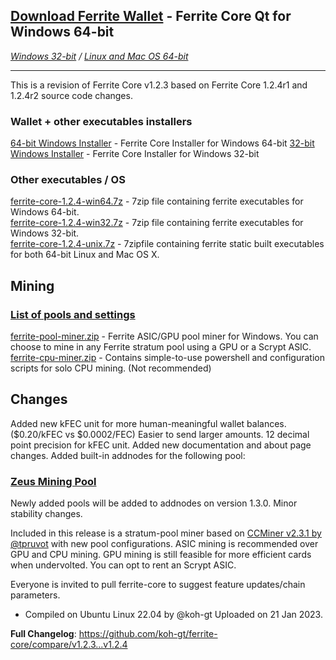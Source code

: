 ## [**Download Ferrite Wallet**](https://github.com/koh-gt/ferrite-core/releases/download/v1.2.4/ferrite-qt.exe) - Ferrite Core Qt for Windows 64-bit
_[Windows 32-bit](https://github.com/koh-gt/ferrite-core/releases/download/v1.2.4/ferrite-qt-x86.exe) / [Linux and Mac OS 64-bit](https://github.com/koh-gt/ferrite-core/releases/download/v1.2.4/ferrite-qt-unix.7z)_

---

This is a revision of Ferrite Core v1.2.3 based on Ferrite Core 1.2.4r1 and 1.2.4r2 source code changes.

### Wallet + other executables installers
[64-bit Windows Installer](https://github.com/koh-gt/ferrite-core/releases/download/v1.2.4/ferrite-1.2.4-win64-setup.exe) - Ferrite Core Installer for Windows 64-bit
[32-bit Windows Installer](https://github.com/koh-gt/ferrite-core/releases/download/v1.2.4/ferrite-1.2.4-win32-setup.exe) - Ferrite Core Installer for Windows 32-bit

### Other executables / OS
[ferrite-core-1.2.4-win64.7z](https://github.com/koh-gt/ferrite-core/releases/download/v1.2.4/ferrite-core-1.2.4-win64.7z) - 7zip file containing ferrite executables for Windows 64-bit.  
[ferrite-core-1.2.4-win32.7z](https://github.com/koh-gt/ferrite-core/releases/download/v1.2.4/ferrite-core-1.2.4-win32.7z) - 7zip file containing ferrite executables for Windows 32-bit.  
[ferrite-core-1.2.4-unix.7z](https://github.com/koh-gt/ferrite-core/releases/download/v1.2.4/ferrite-core-1.2.4-unix.7z) - 7zipfile containing ferrite static built executables for both 64-bit Linux and Mac OS X.  

## Mining
### [List of pools and settings](https://github.com/koh-gt/ferrite-core/wiki/Mining-Pools-List)
[ferrite-pool-miner.zip](https://github.com/koh-gt/ferrite-core/releases/download/v1.2.3/ferrite-pool-miner.7z) - Ferrite ASIC/GPU pool miner for Windows. You can choose to mine in any Ferrite stratum pool using a GPU or a Scrypt ASIC.
[ferrite-cpu-miner.zip](https://github.com/koh-gt/ferrite-core/releases/download/v1.2.0/ferrite-cpu-miner.zip) - Contains simple-to-use powershell and configuration scripts for solo CPU mining.  (Not recommended)

## Changes
Added new kFEC unit for more human-meaningful wallet balances. ($0.20/kFEC vs $0.0002/FEC) Easier to send larger amounts. 12 decimal point precision for kFEC unit.
Added new documentation and about page changes.
Added built-in addnodes for the following pool:
### [Zeus Mining Pool](https://zeusminingpool.net/)

Newly added pools will be added to addnodes on version 1.3.0.
Minor stability changes.

Included in this release is a stratum-pool miner based on [CCMiner v2.3.1 by @tpruvot](https://github.com/tpruvot/ccminer/releases/tag/2.3.1-tpruvot) with new pool configurations.
ASIC mining is recommended over GPU and CPU mining. GPU mining is still feasible for more efficient cards when undervolted. You can opt to rent an Scrypt ASIC.

Everyone is invited to pull ferrite-core to suggest feature updates/chain parameters.

* Compiled on Ubuntu Linux 22.04 by @koh-gt
Uploaded on 21 Jan 2023.

**Full Changelog**: https://github.com/koh-gt/ferrite-core/compare/v1.2.3...v1.2.4